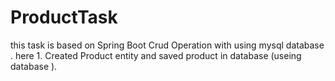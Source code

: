 # ProductTask
this task is based on Spring Boot Crud Operation with using mysql database . here 1. Created Product entity and saved product in database (useing  database ).
